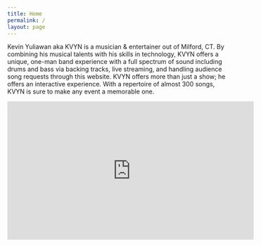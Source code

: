 ```yaml
---
title: Home
permalink: /
layout: page
---
```


<p class="text-justify">
Kevin Yuliawan aka KVYN is a musician & entertainer out of Milford, CT. By combining his musical talents with his skills in technology, KVYN offers a unique, one-man band experience with a full spectrum of sound including drums and bass via backing tracks, live streaming, and handling audience song requests through this website. KVYN offers more than just a show; he offers an interactive experience. With a repertoire of almost 300 songs, KVYN is sure to make any event a memorable one.
</p>

<div class="text-center iframe-container">
	<iframe width="560" height="315" src="https://www.youtube.com/embed/ghuUYnV2M7c" frameborder="0" allowfullscreen style="display:block;margin:auto;"></iframe>
</div>

<!-- <img src="/assets/img/ian-jamz-bw-1.jpg" class="home-img"> -->